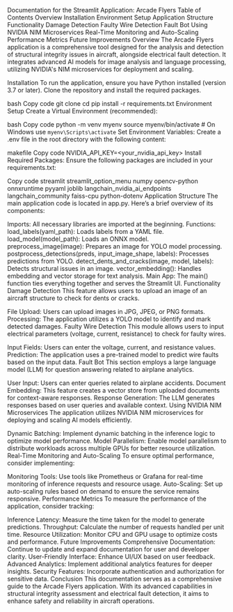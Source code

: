 Documentation for the Streamlit Application: Arcade Flyers
Table of Contents
Overview
Installation
Environment Setup
Application Structure
Functionality
Damage Detection
Faulty Wire Detection
Fault Bot
Using NVIDIA NIM Microservices
Real-Time Monitoring and Auto-Scaling
Performance Metrics
Future Improvements
Overview
The Arcade Flyers application is a comprehensive tool designed for the analysis and detection of structural integrity issues in aircraft, alongside electrical fault detection. It integrates advanced AI models for image analysis and language processing, utilizing NVIDIA's NIM microservices for deployment and scaling.

Installation
To run the application, ensure you have Python installed (version 3.7 or later). Clone the repository and install the required packages.

bash
Copy code
git clone <repository-url>
cd <repository-folder>
pip install -r requirements.txt
Environment Setup
Create a Virtual Environment (recommended):

bash
Copy code
python -m venv myenv
source myenv/bin/activate  # On Windows use `myenv\Scripts\activate`
Set Environment Variables: Create a .env file in the root directory with the following content:

makefile
Copy code
NVIDIA_API_KEY=<your_nvidia_api_key>
Install Required Packages: Ensure the following packages are included in your requirements.txt:

Copy code
streamlit
streamlit_option_menu
numpy
opencv-python
onnxruntime
pyyaml
joblib
langchain_nvidia_ai_endpoints
langchain_community
faiss-cpu
python-dotenv
Application Structure
The main application code is located in app.py. Here’s a brief overview of its components:

Imports: All necessary libraries are imported at the beginning.
Functions:
load_labels(yaml_path): Loads labels from a YAML file.
load_model(model_path): Loads an ONNX model.
preprocess_image(image): Prepares an image for YOLO model processing.
postprocess_detections(preds, input_image_shape, labels): Processes predictions from YOLO.
detect_dents_and_cracks(image, model, labels): Detects structural issues in an image.
vector_embedding(): Handles embedding and vector storage for text analysis.
Main App: The main() function ties everything together and serves the Streamlit UI.
Functionality
Damage Detection
This feature allows users to upload an image of an aircraft structure to check for dents or cracks.

File Upload: Users can upload images in JPG, JPEG, or PNG formats.
Processing: The application utilizes a YOLO model to identify and mark detected damages.
Faulty Wire Detection
This module allows users to input electrical parameters (voltage, current, resistance) to check for faulty wires.

Input Fields: Users can enter the voltage, current, and resistance values.
Prediction: The application uses a pre-trained model to predict wire faults based on the input data.
Fault Bot
This section employs a large language model (LLM) for question answering related to airplane analytics.

User Input: Users can enter queries related to airplane accidents.
Document Embedding: This feature creates a vector store from uploaded documents for context-aware responses.
Response Generation: The LLM generates responses based on user queries and available context.
Using NVIDIA NIM Microservices
The application utilizes NVIDIA NIM microservices for deploying and scaling AI models efficiently.

Dynamic Batching: Implement dynamic batching in the inference logic to optimize model performance.
Model Parallelism: Enable model parallelism to distribute workloads across multiple GPUs for better resource utilization.
Real-Time Monitoring and Auto-Scaling
To ensure optimal performance, consider implementing:

Monitoring Tools: Use tools like Prometheus or Grafana for real-time monitoring of inference requests and resource usage.
Auto-Scaling: Set up auto-scaling rules based on demand to ensure the service remains responsive.
Performance Metrics
To measure the performance of the application, consider tracking:

Inference Latency: Measure the time taken for the model to generate predictions.
Throughput: Calculate the number of requests handled per unit time.
Resource Utilization: Monitor CPU and GPU usage to optimize costs and performance.
Future Improvements
Comprehensive Documentation: Continue to update and expand documentation for user and developer clarity.
User-Friendly Interface: Enhance UI/UX based on user feedback.
Advanced Analytics: Implement additional analytics features for deeper insights.
Security Features: Incorporate authentication and authorization for sensitive data.
Conclusion
This documentation serves as a comprehensive guide to the Arcade Flyers application. With its advanced capabilities in structural integrity assessment and electrical fault detection, it aims to enhance safety and reliability in aircraft operations.